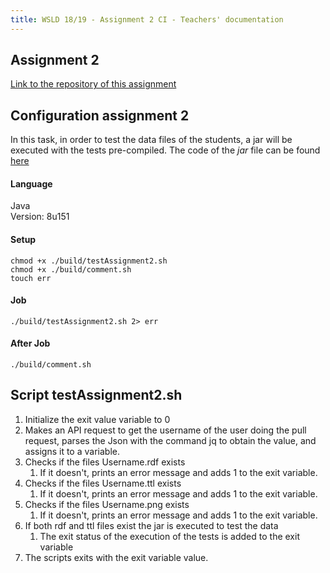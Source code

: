```yaml
---
title: WSLD 18/19 - Assignment 2 CI - Teachers' documentation
---
```


## Assignment 2

[Link to the repository of this assignment](https://github.com/WebServicesAndLinkedData/Assignment2)

## Configuration assignment 2
In this task, in order to test the data files of the students, a jar will be executed with the tests pre-compiled. The code of the *jar* file can be found [here]( TODO )

#### Language
Java <br>
Version: 8u151

#### Setup
```
chmod +x ./build/testAssignment2.sh
chmod +x ./build/comment.sh
touch err
```
#### Job
```
./build/testAssignment2.sh 2> err
```
#### After Job
```
./build/comment.sh
```

## Script testAssignment2.sh
1. Initialize the exit value variable to 0
2. Makes an API request to get the username of the user doing the pull request, parses the Json with the command jq to obtain the value, and assigns it to a variable.
3. Checks if the files Username.rdf exists
    1. If it doesn't, prints an error message and adds 1 to the exit variable.
4. Checks if the files Username.ttl exists
    1. If it doesn't, prints an error message and adds 1 to the exit variable.
5. Checks if the files Username.png exists
    1. If it doesn't, prints an error message and adds 1 to the exit variable.
6. If both rdf and ttl files exist the jar is executed to test the data
    1. The exit status of the execution of the tests is added to the exit variable
7. The scripts exits with the exit variable value.
